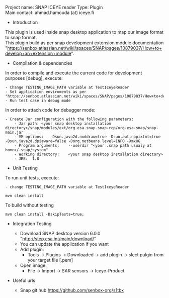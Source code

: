 Project name: SNAP ICEYE reader
Type: Plugin  
Main contact: ahmad.hamouda (at) iceye.fi  

* Introduction

This plugin is used inside snap desktop application to map our image format to snap format.  
This plugin build as per snap development extension module documentation "https://senbox.atlassian.net/wiki/spaces/SNAP/pages/10879037/How+to+develop+an+extension+module".

* Compilation & dependencies

In order to compile and execute the current code for development  
purposes [debug], execute:

    - Change TESTING_IMAGE_PATH variable at TestIceyeReader
    - Set application enviroments as per "https://senbox.atlassian.net/wiki/spaces/SNAP/pages/10879037/How+to+develop+an+extension+module"
    - Run test case in debug mode

In order to attach code for debugger mode:

    - Create Jar configuration with the following parameters: 
        - Jar path:	<your snap desktop installation directory>/snap/modules/ext/org.esa.snap.snap-rcp/org-esa-snap/snap-main.jar
        - VM options:	-Dsun.java2d.noddraw=true -Dsun.awt.nopixfmt=true -Dsun.java2d.dpiaware=false -Dorg.netbeans.level=INFO -Xmx8G
        - Program arguments:	--userdir "<your .snap path usualy at home>/.snap/system"
        - Working directory:	<your snap desktop installation directory>
        - JRE:	1.8

* Unit Testing

To run unit tests, execute:

    - change TESTING_IMAGE_PATH variable at TestIceyeReader

    mvn clean install

To build without testing

    mvn clean install -DskipTests=true;
    
* Integration Testing

    - Download SNAP desktop version 6.0.0 "http://step.esa.int/main/download/"
    - You can update the application if you want
    - Add plugin:
        - Tools -> Plugins -> Downloaded -> add plugin -> slect pulgin from your target file [.pem]
    - Open image:
        - File -> Import -> SAR sensors -> Iceye-Product
        
        
* Useful urls
    - Snap git hub:https://github.com/senbox-org/s1tbx

